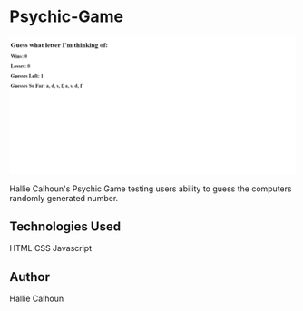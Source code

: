 # Psychic-Game

![Site Screenshot](Assets\images\readme1.PNG)

Hallie Calhoun's Psychic Game testing users ability to guess the computers randomly generated number.

## Technologies Used
HTML
CSS
Javascript

## Author
Hallie Calhoun